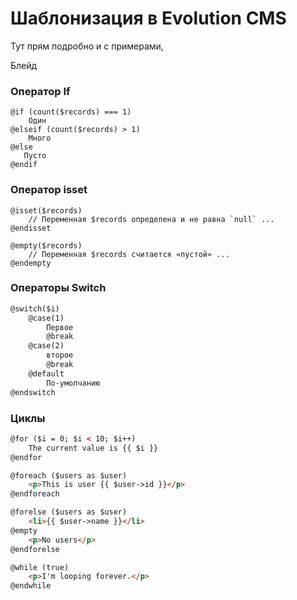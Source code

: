 # Шаблонизация в Evolution CMS #
Тут прям подробно и с примерами, 

Блейд


### Оператор If ### 
```
@if (count($records) === 1)
    Один
@elseif (count($records) > 1)
    Много
@else
   Пусто
@endif
```

### Оператор isset ### 
```
@isset($records)
    // Переменная $records определена и не равна `null` ...
@endisset

@empty($records)
    // Переменная $records считается «пустой» ...
@endempty
```

###  Операторы Switch ### 
```html
@switch($i)
    @case(1)
        Первое
        @break
    @case(2)
        второе
        @break
    @default
        По-умолчанию
@endswitch
```

###  Циклы ### 
```html
@for ($i = 0; $i < 10; $i++)
    The current value is {{ $i }}
@endfor
```

```html
@foreach ($users as $user)
    <p>This is user {{ $user->id }}</p>
@endforeach
```

```html
@forelse ($users as $user)
    <li>{{ $user->name }}</li>
@empty
    <p>No users</p>
@endforelse
```

```html
@while (true)
    <p>I'm looping forever.</p>
@endwhile
```